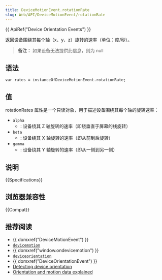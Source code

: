 ```yaml
---
title: DeviceMotionEvent.rotationRate
slug: Web/API/DeviceMotionEvent/rotationRate
---
```


{{ ApiRef("Device Orientation Events") }}

返回设备围绕其每个轴（x、y、z）旋转的速率（单位：度/秒）。

> **备注：** 如果设备无法提供此信息，则为 null

## 语法

```
var rates = instanceOfDeviceMotionEvent.rotationRate;
```

## 值

rotationRates 属性是一个只读对象，用于描述设备围绕其每个轴的旋转速率：

- `alpha`
  - : 设备绕其 Z 轴旋转的速率（即绕垂直于屏幕的线旋转）
- `beta`
  - : 设备绕其 X 轴旋转的速率（即从前到后旋转）
- `gamma`
  - : 设备绕其 Y 轴旋转的速率（即从一侧到另一侧）

## 说明

{{Specifications}}

## 浏览器兼容性

{{Compat}}

## 推荐阅读

- {{ domxref("DeviceMotionEvent") }}
- [`devicemotion`](/zh-CN/docs/Web/API/Window/devicemotion_event)
- {{ domxref("window.ondevicemotion") }}
- [`deviceorientation`](/zh-CN/docs/Web/API/Window/deviceorientation_event)
- {{ domxref("DeviceOrientationEvent") }}
- [Detecting device orientation](/zh-CN/docs/WebAPI/Detecting_device_orientation)
- [Orientation and motion data explained](/zh-CN/DOM/Orientation_and_motion_data_explained)
